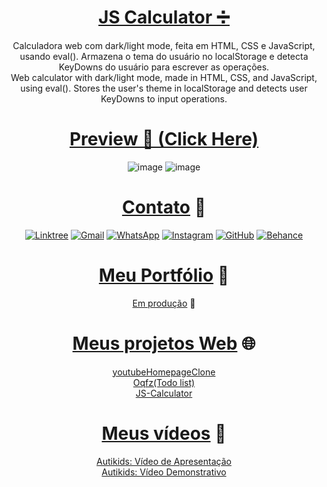 <div align="center">

# [JS Calculator ➗](https://samubarreto.github.io/js-calculator/)
Calculadora web com dark/light mode, feita em HTML, CSS e JavaScript, usando eval(). Armazena o tema do usuário no localStorage e detecta KeyDowns do usuário para escrever as operações.<br>
Web calculator with dark/light mode, made in HTML, CSS, and JavaScript, using eval(). Stores the user's theme in localStorage and detects user KeyDowns to input operations.<br>

# [Preview 👀 (Click Here)](https://samubarreto.github.io/js-calculator/)
![image](https://github.com/samubarreto/js-calculator/assets/70921394/3be9e03a-16e3-492e-b986-a62775c6268d)
![image](https://github.com/samubarreto/js-calculator/assets/70921394/c86b93cf-aa7a-44dc-8415-797dd160f9cc)

# [Contato](https://linktr.ee/sampereirabrt) 📧
[![Linktree](https://img.shields.io/badge/linktree-1de9b6?style=for-the-badge&logo=linktree&logoColor=white)](https://linktr.ee/sampereirabrt)
[![Gmail](https://img.shields.io/badge/Gmail-D14836?style=for-the-badge&logo=gmail&logoColor=white)](mailto:samu.barreto2004@gmail.com)
[![WhatsApp](https://img.shields.io/badge/WhatsApp-25D366?style=for-the-badge&logo=whatsapp&logoColor=white)](https://api.whatsapp.com/send?phone=5514997973585)
[![Instagram](https://img.shields.io/badge/Instagram-%23E4405F.svg?style=for-the-badge&logo=Instagram&logoColor=white)](https://www.instagram.com/sampereirabrt/)
[![GitHub](https://img.shields.io/badge/github-%23121011.svg?style=for-the-badge&logo=github&logoColor=white)](https://github.com/samubarreto)
[![Behance](https://img.shields.io/badge/Behance-1769ff?style=for-the-badge&logo=behance&logoColor=white)](https://www.behance.net/sampbrtdesign)

# [Meu Portfólio](https://github.com/samubarreto/Portfolio) 📁
 [Em produção](https://samubarreto.github.io/Portfolio/) 🔨<br>

# [Meus projetos Web](https://linktr.ee/sampereirabrt) 🌐
 [youtubeHomepageClone](https://samubarreto.github.io/youtubeHomepageClone/)<br>
 [Oqfz(Todo list)](https://samubarreto.github.io/Oqfz-Todo-list/)<br>
 [JS-Calculator](https://samubarreto.github.io/js-calculator/)<br>

# [Meus vídeos](https://linktr.ee/sampereirabrt) 🎥
 [Autikids: Vídeo de Apresentação](https://www.youtube.com/watch?v=gwaOvcCb9-w)<br>
 [Autikids: Vídeo Demonstrativo](https://www.youtube.com/watch?v=HsBhddAzQME)<br>

</div>
